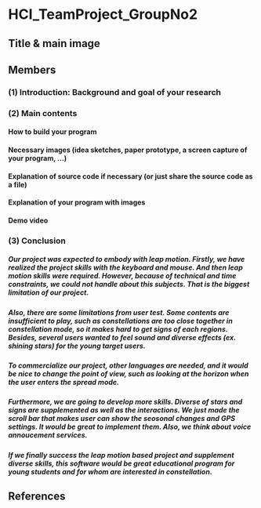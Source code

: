 # HCI_TeamProject_GroupNo2

## Title & main image

## Members

### (1) Introduction: Background and goal of your research

### (2) Main contents

#### How to build your program

#### Necessary images (idea sketches, paper prototype, a screen capture of your program, …)

#### Explanation of source code if necessary (or just share the source code as a file)

#### Explanation of your program with images

#### Demo video

### (3) Conclusion

##### Our project was expected to embody with leap motion. Firstly, we have realized the project skills with the keyboard and mouse. And then leap motion skills were required. However, because of technical and time constraints, we could not handle about this subjects. That is the biggest limitation of our project. 
      
      
##### Also, there are some limitations from user test. Some contents are insufficient to play, such as constellations are too close together in constellation mode, so it makes hard to get signs of each regions. Besides, several users wanted to feel sound and diverse effects (ex. shining stars) for the young target users. 
       
       
#####  To commercialize our project, other languages are needed, and it would be nice to change the point of view, such as looking at the horizon when the user enters the spread mode.
       
       
#####  Furthermore, we are going to develop more skills. Diverse of stars and signs are supplemented as well as the interactions. We just made the scroll bar that makes user can show the seosonal changes and GPS settings. It would be great to implement them. Also, we think about voice annoucement services. 
        
        
#####  If we finally success the leap motion based project and supplement diverse skills, this software would be great educational program for young students and for whom are interested in constellation. 
        
        
## References
